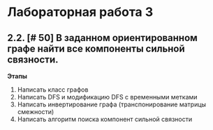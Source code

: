# Лабораторная работа 3

## 2.2. [# 50] В заданном ориентированном графе найти все компоненты сильной связности.

__Этапы__
1. Написать класс графов
2. Написать DFS и модификацию DFS с временными метками
3. Написать инвертирование графа (транспонирование матрицы смежности)
4. Написать алгоритм поиска компонент сильной связности 